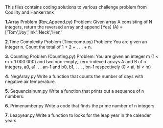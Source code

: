 ﻿This files contains coding solutions to various challenge problem from Codility and Hankerrank

**1**.Array Problem (Rev_Append.py)
Problem: Given array A consisting of N integers, return the reversed array and append [Yes]
(A)	= ['Tom','Joy','Ink','Neck','Hen'

**2**.Time Complexity Problem (Timecomp.py)
Problem: You are given an integer n. Count the total of 1 + 2 + . . . + n.

**3**. Counting Problem (Counting.py)
Problem: You are given an integer m (1 < m < 1 000 000) and two non-empty, zero-indexed
arrays A and B of n integers, a0, a1. . . an-1 and b0, b1, . . . , bn-1 respectively (0 < ai, bi < m)

**4**. NegArray.py
Write a function that counts the number of days with negative air temperature.

**5**. Sequencialnum.py
Write a function that prints out a sequence of n numbers.

**6**. Primenumber.py
Write a code that finds the prime number of n integers.

**7**. Leapyear.py
Write a function to looks for the leap year in the calender years


